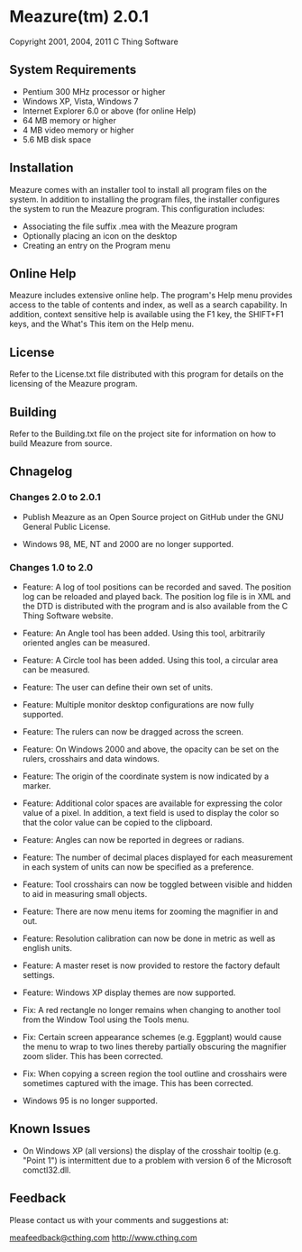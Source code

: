 # Meazure(tm) 2.0.1

Copyright 2001, 2004, 2011 C Thing Software


## System Requirements

- Pentium 300 MHz processor or higher
- Windows XP, Vista, Windows 7
- Internet Explorer 6.0 or above (for online Help)
- 64 MB memory or higher
- 4 MB video memory or higher
- 5.6 MB disk space


## Installation

Meazure comes with an installer tool to install all
program files on the system. In addition to installing
the program files, the installer configures the system
to run the Meazure program. This configuration includes:

- Associating the file suffix .mea with the Meazure program
- Optionally placing an icon on the desktop
- Creating an entry on the Program menu


## Online Help

Meazure includes extensive online help. The program's
Help menu provides access to the table of contents and
index, as well as a search capability. In addition,
context sensitive help is available using the F1 key,
the SHIFT+F1 keys, and the What's This item on the
Help menu.

## License

Refer to the License.txt file distributed with this program
for details on the licensing of the Meazure program.

## Building

Refer to the Building.txt file on the project site for
information on how to build Meazure from source.


## Chnagelog

### Changes 2.0 to 2.0.1

- Publish Meazure as an Open Source project on GitHub under
  the GNU General Public License.

- Windows 98, ME, NT and 2000 are no longer supported.

### Changes 1.0 to 2.0

- Feature: A log of tool positions can be recorded and
  saved. The position log can be reloaded and played
  back. The position log file is in XML and the DTD
  is distributed with the program and is also available
  from the C Thing Software website.

- Feature: An Angle tool has been added. Using this tool,
  arbitrarily oriented angles can be measured.

- Feature: A Circle tool has been added. Using this tool,
  a circular area can be measured.

- Feature: The user can define their own set of units.

- Feature: Multiple monitor desktop configurations
  are now fully supported.

- Feature: The rulers can now be dragged across the
  screen.

- Feature: On Windows 2000 and above, the opacity can
  be set on the rulers, crosshairs and data windows.

- Feature: The origin of the coordinate system is now
  indicated by a marker.

- Feature: Additional color spaces are available for
  expressing the color value of a pixel. In addition,
  a text field is used to display the color so that
  the color value can be copied to the clipboard.

- Feature: Angles can now be reported in degrees or
  radians.

- Feature: The number of decimal places displayed for
  each measurement in each system of units can now be
  specified as a preference.

- Feature: Tool crosshairs can now be toggled between
  visible and hidden to aid in measuring small objects.

- Feature: There are now menu items for zooming the
  magnifier in and out.

- Feature: Resolution calibration can now be done in
  metric as well as english units.

- Feature: A master reset is now provided to restore
  the factory default settings.

- Feature: Windows XP display themes are now supported.

- Fix: A red rectangle no longer remains when changing
  to another tool from the Window Tool using the Tools
  menu.

- Fix: Certain screen appearance schemes (e.g. Eggplant)
  would cause the menu to wrap to two lines thereby
  partially obscuring the magnifier zoom slider. This
  has been corrected.

- Fix: When copying a screen region the tool outline and
  crosshairs were sometimes captured with the image. This
  has been corrected.

- Windows 95 is no longer supported.


## Known Issues

- On Windows XP (all versions) the display of the crosshair
  tooltip (e.g. "Point 1") is intermittent due to a problem
  with version 6 of the Microsoft comctl32.dll.


## Feedback

Please contact us with your comments and suggestions at:

meafeedback@cthing.com
http://www.cthing.com

